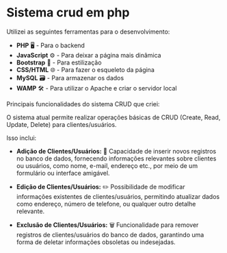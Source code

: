 # Sistema crud em php

Utilizei as seguintes ferramentas para o desenvolvimento:

- **PHP** 🖥️ - Para o backend
- **JavaScript** ⚙️ - Para deixar a página mais dinâmica
- **Bootstrap** 🎨 - Para estilização
- **CSS/HTML** 🌐 - Para fazer o esqueleto da página
- **MySQL** 🗃️ - Para armazenar os dados
- **WAMP** 🛠️ - Para utilizar o Apache e criar o servidor local

Principais funcionalidades do sistema CRUD que criei:

O sistema atual permite realizar operações básicas de CRUD (Create, Read, Update, Delete) para clientes/usuários. 

Isso inclui:

- **Adição de Clientes/Usuários:** 📝
  Capacidade de inserir novos registros no banco de dados, fornecendo informações relevantes sobre clientes ou usuários, como nome, e-mail, endereço etc., por meio de um formulário ou interface amigável.

- **Edição de Clientes/Usuários:** ✏️
  Possibilidade de modificar informações existentes de clientes/usuários, permitindo atualizar dados como endereço, número de telefone, ou qualquer outro detalhe relevante.

- **Exclusão de Clientes/Usuários:** 🗑️
  Funcionalidade para remover registros de clientes/usuários do banco de dados, garantindo uma forma de deletar informações obsoletas ou indesejadas.
